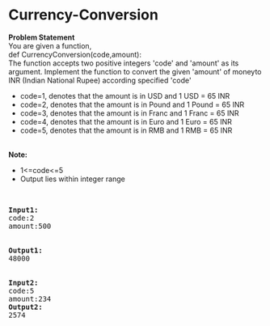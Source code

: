 # Currency-Conversion

<b> Problem Statement </b>
<br>
You are given a function, <br>
def CurrencyConversion(code,amount):<br>
The function accepts two positive integers 'code' and 'amount' as its argument. Implement the function to convert the given 'amount' of moneyto INR (Indian National Rupee) according specified 'code'<br>
<ul>
<li>code=1, denotes that the amount is in USD and 1 USD = 65 INR</li>
<li>code=2, denotes that the amount is in Pound and 1 Pound = 65 INR</li>
<li>code=3, denotes that the amount is in Franc and 1 Franc = 65 INR</li>
<li>code=4, denotes that the amount is in Euro and 1 Euro = 65 INR</li>
<li>code=5, denotes that the amount is in RMB and 1 RMB = 65 INR</li>
</ul>
<br>
<b> Note:</b>
<br>
<ul>
<li>1<=code<=5</li>
<li>Output lies within integer range</li>
</ul>
<br>
<pre>
<b>Input1:</b>
code:2
amount:500
<br>
<b>Output1:</b>
48000
<br>
<b>Input2:</b>
code:5
amount:234
<b>Output2:</b>
2574
</pre>
